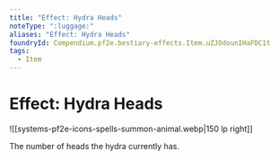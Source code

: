 ```yaml
---
title: "Effect: Hydra Heads"
noteType: ":luggage:"
aliases: "Effect: Hydra Heads"
foundryId: Compendium.pf2e.bestiary-effects.Item.uZJOdounIHaFDC1t
tags:
  - Item
---
```


# Effect: Hydra Heads
![[systems-pf2e-icons-spells-summon-animal.webp|150 lp right]]

The number of heads the hydra currently has.
